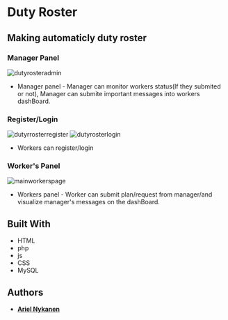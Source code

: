 # Duty Roster

## Making automaticly duty roster 
### Manager Panel 
![dutyrosteradmin](https://user-images.githubusercontent.com/41967840/45594488-1f8e6180-b9a4-11e8-8c23-90f9074e4a28.JPG)

 * Manager panel - Manager can monitor workers status(If they submited or not), Manager can submite important messages into workers dashBoard.
### Register/Login
![dutyrrosterregister](https://user-images.githubusercontent.com/41967840/45594493-451b6b00-b9a4-11e8-8ca4-79ae8acbd93b.JPG)
![dutyrosterlogin](https://user-images.githubusercontent.com/41967840/45594492-451b6b00-b9a4-11e8-8818-2db5cd540c47.JPG)
 * Workers can register/login
### Worker's Panel
![mainworkerspage](https://user-images.githubusercontent.com/41967840/45594508-814ecb80-b9a4-11e8-9868-33625c963fe6.JPG)

 * Workers panel - Worker can submit plan/request from manager/and visualize manager's messages on the dashBoard.

## Built With

* HTML
* php
* js
* CSS
* MySQL


## Authors

* [**Ariel Nykanen** ](https://github.com/ArielNykanen)



